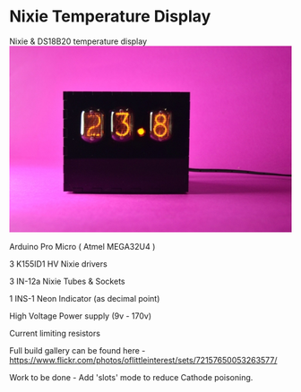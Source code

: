 # Nixie Temperature Display
Nixie &amp; DS18B20 temperature display
![Temperature Display](https://github.com/ibuildrockets/NixieTemperatureDisplay/raw/master/images/NixTemp_23_8.JPG)

Arduino Pro Micro ( Atmel MEGA32U4 )

3 K155ID1 HV Nixie drivers

3 IN-12a Nixie Tubes & Sockets

1 INS-1 Neon Indicator (as decimal point)

High Voltage Power supply (9v - 170v)

Current limiting resistors


Full build gallery can be found here - https://www.flickr.com/photos/oflittleinterest/sets/72157650053263577/

Work to be done - Add 'slots' mode to reduce Cathode poisoning.
